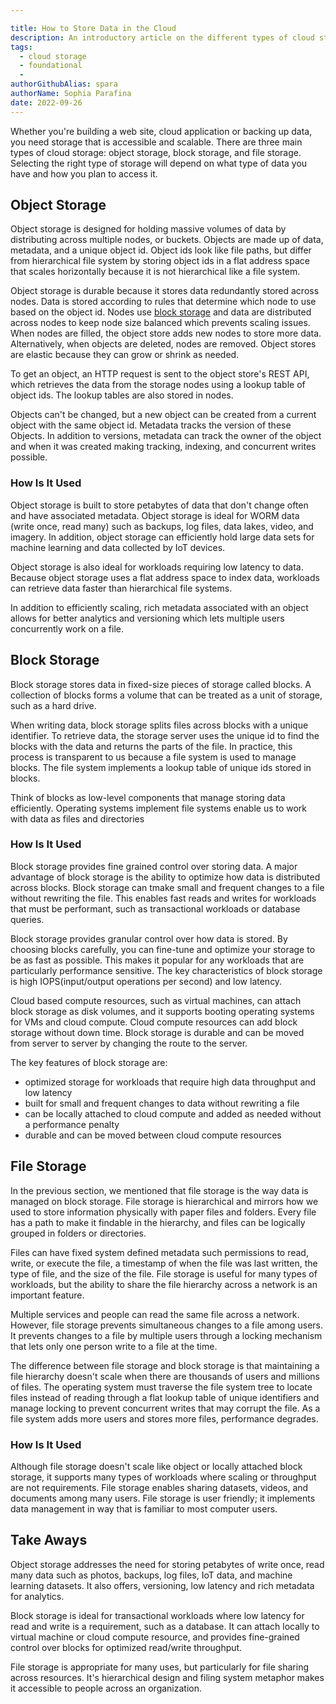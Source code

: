 ```yaml
---

title: How to Store Data in the Cloud
description: An introductory article on the different types of cloud storage and their application
tags:
  - cloud storage
  - foundational
  - 
authorGithubAlias: spara
authorName: Sophia Parafina
date: 2022-09-26
---
```


Whether you're building a web site, cloud application or backing up data, you need storage that is accessible and scalable. There are three main types of cloud storage: object storage, block storage, and file storage. Selecting the right type of storage will depend on what type of data you have and how you plan to access it.  

## Object Storage

Object storage is designed for holding massive volumes of data by distributing across multiple nodes, or buckets. Objects are made up of data, metadata, and a unique object id. Object ids look like file paths, but differ from hierarchical file system by storing object ids in a flat address space that scales horizontally because it is not hierarchical like a file system.      

Object storage is durable because it stores data redundantly stored across nodes. Data is stored according to rules that determine which node to use based on the object id. Nodes use [block storage](#block-storage) and data are distributed across nodes to keep node size balanced which prevents scaling issues. When nodes are filled, the object store adds new nodes to store more data. Alternatively, when objects are deleted, nodes are removed. Object stores are elastic because they can grow or shrink as needed.

To get an object, an HTTP request is sent to the object store's REST API, which retrieves the data from the storage nodes using a lookup table of object ids. The lookup tables are also stored in nodes.

Objects can't be changed, but a new object can be created from a current object with the same object id. Metadata tracks the version of these Objects. In addition to versions, metadata can track the owner of the object and when it was created making tracking, indexing, and concurrent writes possible.   

### How Is It Used

Object storage is built to store petabytes of data that don't change often and have associated metadata. Object storage is ideal for WORM data (write once, read many) such as backups, log files, data lakes, video, and imagery. In addition, object storage can efficiently hold large data sets for machine learning and data collected by IoT devices.

Object storage is also ideal for workloads requiring low latency to data. Because object storage uses a flat address space to index data, workloads can retrieve data faster than hierarchical file systems.

In addition to efficiently scaling, rich metadata associated with an object allows for better analytics and versioning which lets multiple users concurrently work on a file.

## Block Storage

Block storage stores data in fixed-size pieces of storage called blocks. A collection of blocks forms a volume that can be treated as a unit of storage, such as a hard drive. 

When writing data, block storage splits files across blocks with a unique identifier. To retrieve data, the storage server uses the unique id to find the blocks with the data and returns the parts of the file. In practice, this process is transparent to us because a file system is used to manage blocks. The file system implements a lookup table of unique ids stored in blocks.

Think of blocks as low-level components that manage storing data efficiently. Operating systems implement file systems enable us to work with data as files and directories

### How Is It Used

Block storage provides fine grained control over storing data. A major advantage of block storage is the ability to optimize how data is distributed across blocks. Block storage can tmake small and frequent changes to a file without rewriting the file. This enables fast reads and writes for workloads that must be performant, such as transactional workloads or database queries.

Block storage provides granular control over how data is stored. By choosing blocks carefully, you can fine-tune and optimize your storage to be as fast as possible. This makes it popular for any workloads that are particularly performance sensitive. The key characteristics of block storage is high IOPS(input/output operations per second) and low latency.

Cloud based compute resources, such as virtual machines, can attach block storage as disk volumes, and it supports booting operating systems for VMs and cloud compute. Cloud compute resources can add block storage without down time. Block storage is durable and can be moved from server to server by changing the route to the server.

The key features of block storage are:

- optimized storage for workloads that require high data throughput and low latency
- built for small and frequent changes to data without rewriting a file
- can be locally attached to cloud compute and added as needed without a performance penalty
- durable and can be moved between cloud compute resources 

## File Storage

In the previous section, we mentioned that file storage is the way data is managed on block storage. File storage is hierarchical and mirrors how we used to store information physically with paper files and folders. Every file has a path to make it findable in the hierarchy, and files can be logically grouped in folders or directories.

Files can have fixed system defined metadata such permissions to read, write, or execute the file, a timestamp of when the file was last written, the type of file, and the size of the file. File storage is useful for many types of workloads, but the ability to share the file hierarchy across a network is an important feature.

Multiple services and people can read the same file across a network. However, file storage prevents simultaneous changes to a file among users. It prevents changes to a file by multiple users through a locking mechanism that lets only one person write to a file at the time.

The difference between file storage and block storage is that maintaining a file hierarchy doesn't scale when there are thousands of users and millions of files. The operating system must traverse the file system tree to locate files instead of reading through a flat lookup table of unique identifiers and manage locking to prevent concurrent writes that may corrupt the file. As a file system adds more users and stores more files, performance degrades.

### How Is It Used

Although file storage doesn't scale like object or locally attached block storage, it supports many types of workloads where scaling or throughput are not requirements. File storage enables sharing datasets, videos, and documents among many users. File storage is user friendly; it implements data management in way that is familiar to most computer users.

## Take Aways

Object storage addresses the need for storing petabytes of write once, read many data such as photos, backups, log files, IoT data, and machine learning datasets. It also offers, versioning, low latency and rich metadata for analytics.

Block storage is ideal for transactional workloads where low latency for read and write is a requirement, such as a database. It can attach locally to virtual machine or cloud compute resource, and provides fine-grained control over blocks for optimized read/write throughput.

File storage is appropriate for many uses, but particularly for file sharing across resources. It's hierarchical design and filing system metaphor makes it accessible to people across an organization.
